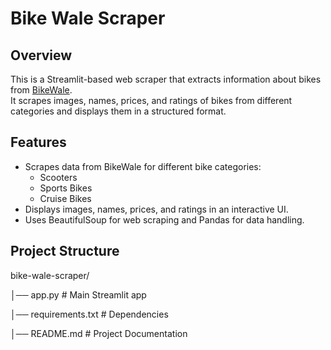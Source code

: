 # Bike Wale Scraper

## Overview
This is a Streamlit-based web scraper that extracts information about bikes from [BikeWale](https://www.bikewale.com).  
It scrapes images, names, prices, and ratings of bikes from different categories and displays them in a structured format.

## Features
- Scrapes data from BikeWale for different bike categories:
  - Scooters
  - Sports Bikes
  - Cruise Bikes
- Displays images, names, prices, and ratings in an interactive UI.
- Uses BeautifulSoup for web scraping and Pandas for data handling.

## Project Structure
bike-wale-scraper/

│── app.py  # Main Streamlit app

│── requirements.txt  # Dependencies

│── README.md  # Project Documentation


